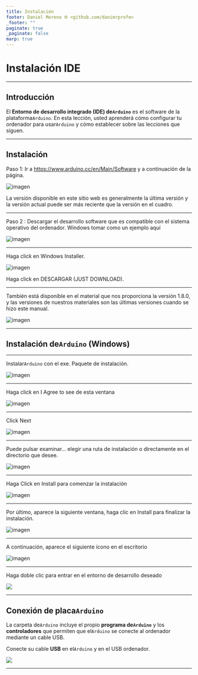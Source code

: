 ```yaml
---
title: Instalación
footer: Daniel Moreno 🌐 <github.com/danimrprofe>
_footer: ""
paginate: true
_paginate: false
marp: true
---
```


# Instalación IDE

---

## Introducción

El **Entorno de desarrollo integrado (IDE) de``Arduino``** es el software de la plataforma``Arduino``. En esta lección, usted aprenderá cómo configurar tu ordenador para usar``Arduino`` y cómo establecer sobre las lecciones que siguen.

---

## Instalación

Paso 1: Ir a https://www.arduino.cc/en/Main/Software y a continuación de la página.

![imagen](media/image6.jpeg)

La versión disponible en este sitio web es generalmente la última versión y la versión actual puede ser más reciente que la versión en el cuadro.

---

Paso 2 : Descargar el desarrollo software que es compatible con el sistema operativo del ordenador. Windows tomar como un ejemplo aquí

![imagen](media/image7.jpeg)

---

Haga click en Windows Installer.

![imagen](media/image8.jpeg)

Haga click en DESCARGAR (JUST DOWNLOAD).

---

También está disponible en el material que nos proporciona la versión 1.8.0, y las versiones de nuestros materiales son las últimas versiones cuando se hizo este manual.

![imagen](media/image9.jpeg)

---

## Instalación de``Arduino`` (Windows)

---

Instalar``Arduino`` con el exe. Paquete de instalación.

![imagen](media/image10.png)

---

Haga click en I Agree to see de esta ventana

![imagen](media/image11.jpeg)

---

Click Next

![imagen](media/image12.jpeg)

---

Puede pulsar examinar... elegir una ruta de instalación o directamente en el directorio que desee.

![imagen](media/image13.jpeg)

---

Haga Click en Install para comenzar la instalación

![imagen](media/image14.jpeg)

---

Por último, aparece la siguiente ventana, haga clic en Install para finalizar la instalación.

![imagen](media/image15.jpeg)

---

A continuación, aparece el siguiente icono en el escritorio

![imagen](media/image16.jpeg)

---

Haga doble clic para entrar en el entorno de desarrollo deseado

![](img/2023-03-09-08-06-00.png)

---

## Conexión de placa``Arduino``

La carpeta de``Arduino`` incluye el propio **programa de``Arduino``** y los **controladores** que permiten que el``Arduino`` se conecte al ordenador mediante un cable USB.

Conecte su cable **USB** en el``Arduino`` y en el USB ordenador.

![](img/2023-03-09-08-09-16.png)

---
